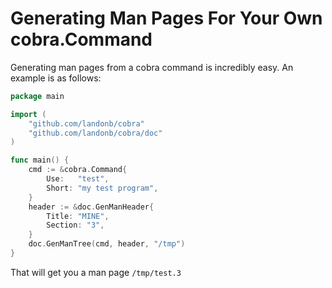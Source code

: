# Generating Man Pages For Your Own cobra.Command

Generating man pages from a cobra command is incredibly easy. An example is as follows:

```go
package main

import (
	"github.com/landonb/cobra"
	"github.com/landonb/cobra/doc"
)

func main() {
	cmd := &cobra.Command{
		Use:   "test",
		Short: "my test program",
	}
	header := &doc.GenManHeader{
		Title: "MINE",
		Section: "3",
	}
	doc.GenManTree(cmd, header, "/tmp")
}
```

That will get you a man page `/tmp/test.3`
